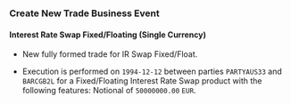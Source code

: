### Create New Trade Business Event

#### Interest Rate Swap Fixed/Floating (Single Currency)
- New fully formed trade for IR Swap Fixed/Float.

- Execution is performed on `1994-12-12` between parties
  `PARTYAUS33` and `BARCGB2L` for a
  Fixed/Floating Interest Rate Swap product with the following features:
  Notional of `50000000.00` `EUR`.